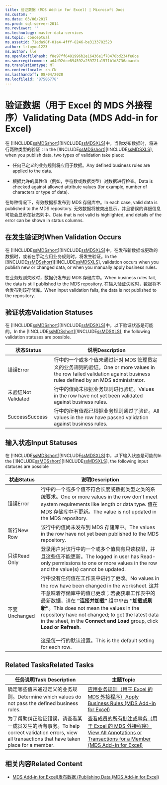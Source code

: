```yaml
---
title: 验证数据 (MDS Add-in for Excel) | Microsoft Docs
ms.custom: ''
ms.date: 03/06/2017
ms.prod: sql-server-2014
ms.reviewer: ''
ms.technology: master-data-services
ms.topic: conceptual
ms.assetid: 71eda98f-01a4-4fff-8246-be3133782523
author: lrtoyou1223
ms.author: lle
ms.openlocfilehash: f8e97ff6481996b2e16436e1f78478bd234fe6ce
ms.sourcegitcommit: ad4d92dce894592a259721a1571b1d8736abacdb
ms.translationtype: MT
ms.contentlocale: zh-CN
ms.lasthandoff: 08/04/2020
ms.locfileid: "87586778"
---
```

# <a name="validating-data-mds-add-in-for-excel"></a><span data-ttu-id="eb81c-102">验证数据（用于 Excel 的 MDS 外接程序）</span><span class="sxs-lookup"><span data-stu-id="eb81c-102">Validating Data (MDS Add-in for Excel)</span></span>
  <span data-ttu-id="eb81c-103">在 [!INCLUDE[ssMDSshort](../../includes/ssmdsshort-md.md)][!INCLUDE[ssMDSXLS](../../includes/ssmdsxls-md.md)]中，当你发布数据时，将进行两种类型的验证：</span><span class="sxs-lookup"><span data-stu-id="eb81c-103">In the [!INCLUDE[ssMDSshort](../../includes/ssmdsshort-md.md)][!INCLUDE[ssMDSXLS](../../includes/ssmdsxls-md.md)], when you publish data, two types of validation take place:</span></span>  
  
-   <span data-ttu-id="eb81c-104">任何已定义的业务规则将应用于数据。</span><span class="sxs-lookup"><span data-stu-id="eb81c-104">Any defined business rules are applied to the data.</span></span>  
  
-   <span data-ttu-id="eb81c-105">根据允许的属性值（例如，字符数或数据类型）对数据进行检查。</span><span class="sxs-lookup"><span data-stu-id="eb81c-105">Data is checked against allowed attribute values (for example, number of characters or type of data).</span></span>  
  
 <span data-ttu-id="eb81c-106">在每种情况下，有效数据都发布到 MDS 存储库中。</span><span class="sxs-lookup"><span data-stu-id="eb81c-106">In each case, valid data is published to the MDS repository.</span></span> <span data-ttu-id="eb81c-107">无效数据将被突出显示，并且错误的详细信息可能会显示在状态列中。</span><span class="sxs-lookup"><span data-stu-id="eb81c-107">Data that is not valid is highlighted, and details of the error can be shown in status columns.</span></span>  
  
## <a name="when-validation-occurs"></a><span data-ttu-id="eb81c-108">在发生验证时</span><span class="sxs-lookup"><span data-stu-id="eb81c-108">When Validation Occurs</span></span>  
 <span data-ttu-id="eb81c-109">在 [!INCLUDE[ssMDSshort](../../includes/ssmdsshort-md.md)][!INCLUDE[ssMDSXLS](../../includes/ssmdsxls-md.md)]中，在发布新数据或更改的数据时，或者在手动应用业务规则时，将发生验证。</span><span class="sxs-lookup"><span data-stu-id="eb81c-109">In the [!INCLUDE[ssMDSshort](../../includes/ssmdsshort-md.md)][!INCLUDE[ssMDSXLS](../../includes/ssmdsxls-md.md)], validation occurs when you publish new or changed data, or when you manually apply business rules.</span></span>  
  
 <span data-ttu-id="eb81c-110">在业务规则失败时，数据仍发布到 MDS 存储库中。</span><span class="sxs-lookup"><span data-stu-id="eb81c-110">When business rules fail, the data is still published to the MDS repository.</span></span> <span data-ttu-id="eb81c-111">在输入验证失败时，数据将不会发布到该存储库。</span><span class="sxs-lookup"><span data-stu-id="eb81c-111">When input validation fails, the data is not published to the repository.</span></span>  
  
## <a name="validation-statuses"></a><span data-ttu-id="eb81c-112">验证状态</span><span class="sxs-lookup"><span data-stu-id="eb81c-112">Validation Statuses</span></span>  
 <span data-ttu-id="eb81c-113">在 [!INCLUDE[ssMDSshort](../../includes/ssmdsshort-md.md)][!INCLUDE[ssMDSXLS](../../includes/ssmdsxls-md.md)]中，以下验证状态是可能的。</span><span class="sxs-lookup"><span data-stu-id="eb81c-113">In the [!INCLUDE[ssMDSshort](../../includes/ssmdsshort-md.md)][!INCLUDE[ssMDSXLS](../../includes/ssmdsxls-md.md)], the following validation statuses are possible.</span></span>  
  
|<span data-ttu-id="eb81c-114">状态</span><span class="sxs-lookup"><span data-stu-id="eb81c-114">Status</span></span>|<span data-ttu-id="eb81c-115">说明</span><span class="sxs-lookup"><span data-stu-id="eb81c-115">Description</span></span>|  
|------------|-----------------|  
|<span data-ttu-id="eb81c-116">错误</span><span class="sxs-lookup"><span data-stu-id="eb81c-116">Error</span></span>|<span data-ttu-id="eb81c-117">行中的一个或多个值未通过针对 MDS 管理员定义的业务规则的验证。</span><span class="sxs-lookup"><span data-stu-id="eb81c-117">One or more values in the row failed validation against business rules defined by an MDS administrator.</span></span>|  
|<span data-ttu-id="eb81c-118">未验证</span><span class="sxs-lookup"><span data-stu-id="eb81c-118">Not Validated</span></span>|<span data-ttu-id="eb81c-119">行中的值尚未根据业务规则进行验证。</span><span class="sxs-lookup"><span data-stu-id="eb81c-119">Values in the row have not yet been validated against business rules.</span></span>|  
|<span data-ttu-id="eb81c-120">Success</span><span class="sxs-lookup"><span data-stu-id="eb81c-120">Success</span></span>|<span data-ttu-id="eb81c-121">行中的所有值都已根据业务规则通过了验证。</span><span class="sxs-lookup"><span data-stu-id="eb81c-121">All values in the row have passed validation against business rules.</span></span>|  
  
## <a name="input-statuses"></a><span data-ttu-id="eb81c-122">输入状态</span><span class="sxs-lookup"><span data-stu-id="eb81c-122">Input Statuses</span></span>  
 <span data-ttu-id="eb81c-123">在 [!INCLUDE[ssMDSshort](../../includes/ssmdsshort-md.md)][!INCLUDE[ssMDSXLS](../../includes/ssmdsxls-md.md)]中，以下输入状态是可能的</span><span class="sxs-lookup"><span data-stu-id="eb81c-123">In the [!INCLUDE[ssMDSshort](../../includes/ssmdsshort-md.md)][!INCLUDE[ssMDSXLS](../../includes/ssmdsxls-md.md)], the following input statuses are possible</span></span>  
  
|<span data-ttu-id="eb81c-124">状态</span><span class="sxs-lookup"><span data-stu-id="eb81c-124">Status</span></span>|<span data-ttu-id="eb81c-125">说明</span><span class="sxs-lookup"><span data-stu-id="eb81c-125">Description</span></span>|  
|------------|-----------------|  
|<span data-ttu-id="eb81c-126">错误</span><span class="sxs-lookup"><span data-stu-id="eb81c-126">Error</span></span>|<span data-ttu-id="eb81c-127">行中的一个或多个值不符合长度或数据类型之类的系统要求。</span><span class="sxs-lookup"><span data-stu-id="eb81c-127">One or more values in the row don't meet system requirements like length or data type.</span></span> <span data-ttu-id="eb81c-128">值在 MDS 存储库中不更新。</span><span class="sxs-lookup"><span data-stu-id="eb81c-128">The value is not updated in the MDS repository.</span></span>|  
|<span data-ttu-id="eb81c-129">新行</span><span class="sxs-lookup"><span data-stu-id="eb81c-129">New Row</span></span>|<span data-ttu-id="eb81c-130">该行中的值尚未发布到 MDS 存储库中。</span><span class="sxs-lookup"><span data-stu-id="eb81c-130">The values in the row have not yet been published to the MDS repository.</span></span>|  
|<span data-ttu-id="eb81c-131">只读</span><span class="sxs-lookup"><span data-stu-id="eb81c-131">Read Only</span></span>|<span data-ttu-id="eb81c-132">登录用户对该行中的一个或多个值具有只读权限，并且这些值不能更新。</span><span class="sxs-lookup"><span data-stu-id="eb81c-132">The logged in user has Read-only permissions to one or more values in the row and the value(s) cannot be updated.</span></span>|  
|<span data-ttu-id="eb81c-133">不变</span><span class="sxs-lookup"><span data-stu-id="eb81c-133">Unchanged</span></span>|<span data-ttu-id="eb81c-134">行中没有任何值在工作表中进行了更改。</span><span class="sxs-lookup"><span data-stu-id="eb81c-134">No values in the row have been changed in the worksheet.</span></span> <span data-ttu-id="eb81c-135">这并不意味着存储库中的值已更改；若要获取工作表中的最新数据，请在 **“连接并加载”** 组中单击 **“加载或刷新”**。</span><span class="sxs-lookup"><span data-stu-id="eb81c-135">This does not mean the values in the repository have not changed; to get the latest data in the sheet, in the **Connect and Load** group, click **Load or Refresh**.</span></span><br /><br /> <span data-ttu-id="eb81c-136">这是每一行的默认设置。</span><span class="sxs-lookup"><span data-stu-id="eb81c-136">This is the default setting for each row.</span></span>|  
  
## <a name="related-tasks"></a><span data-ttu-id="eb81c-137">Related Tasks</span><span class="sxs-lookup"><span data-stu-id="eb81c-137">Related Tasks</span></span>  
  
|<span data-ttu-id="eb81c-138">任务说明</span><span class="sxs-lookup"><span data-stu-id="eb81c-138">Task Description</span></span>|<span data-ttu-id="eb81c-139">主题</span><span class="sxs-lookup"><span data-stu-id="eb81c-139">Topic</span></span>|  
|----------------------|-----------|  
|<span data-ttu-id="eb81c-140">确定哪些值未通过定义的业务规则。</span><span class="sxs-lookup"><span data-stu-id="eb81c-140">Determine which values do not pass the defined business rules.</span></span>|[<span data-ttu-id="eb81c-141">应用业务规则（用于 Excel 的 MDS 外接程序）</span><span class="sxs-lookup"><span data-stu-id="eb81c-141">Apply Business Rules &#40;MDS Add-in for Excel&#41;</span></span>](apply-business-rules-mds-add-in-for-excel.md)|  
|<span data-ttu-id="eb81c-142">为了帮助纠正验证错误，请查看某一成员发生的所有事务。</span><span class="sxs-lookup"><span data-stu-id="eb81c-142">To help correct validation errors, view all transactions that have taken place for a member.</span></span>|[<span data-ttu-id="eb81c-143">查看成员的所有批注或事务（用于 Excel 的 MDS 外接程序）</span><span class="sxs-lookup"><span data-stu-id="eb81c-143">View All Annotations or Transactions for a Member &#40;MDS Add-in for Excel&#41;</span></span>](view-all-annotations-or-transactions-for-a-member-mds-add-in-for-excel.md)|  
  
## <a name="related-content"></a><span data-ttu-id="eb81c-144">相关内容</span><span class="sxs-lookup"><span data-stu-id="eb81c-144">Related Content</span></span>  
  
-   [<span data-ttu-id="eb81c-145">MDS Add-in for Excel&#41;发布数据 &#40;</span><span class="sxs-lookup"><span data-stu-id="eb81c-145">Publishing Data &#40;MDS Add-in for Excel&#41;</span></span>](overview-importing-data-from-excel-mds-add-in-for-excel.md)  
  
  
